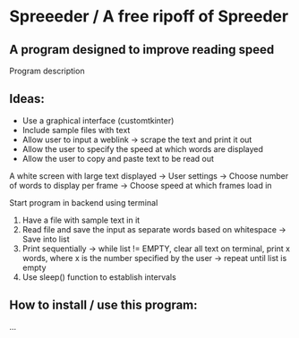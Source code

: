 # Spreeeder / A free ripoff of Spreeder

## A program designed to improve reading speed

Program description

## Ideas:
- Use a graphical interface (customtkinter)
- Include sample files with text
- Allow user to input a weblink -> scrape the text and print it out
- Allow the user to specify the speed at which words are displayed
- Allow the user to copy and paste text to be read out




A white screen with large text displayed
-> User settings -> Choose number of words to display per frame
                 -> Choose speed at which frames load in


Start program in backend using terminal
1. Have a file with sample text in it
2. Read file and save the input as separate words based on whitespace -> Save into list
3. Print sequentially -> while list != EMPTY, clear all text on terminal, print x words, where x is the number specified by the user
    -> repeat until list is empty
4. Use sleep() function to establish intervals


## How to install / use this program:
...
